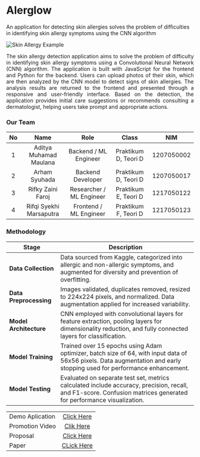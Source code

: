 # Alerglow
An application for detecting skin allergies solves the problem of difficulties in identifying skin allergy symptoms using the CNN algorithm

![Skin Allergy Example](https://drive.google.com/uc?export=view&id=1acBt29cuTyBjBh3Zg7EVaRRBew3_LEgq)

<p align="justify">
The skin allergy detection application aims to solve the problem of difficulty in identifying skin allergy symptoms using a Convolutional Neural Network (CNN) algorithm. The application is built with JavaScript for the frontend and Python for the backend. Users can upload photos of their skin, which are then analyzed by the CNN model to detect signs of skin allergies. The analysis results are returned to the frontend and presented through a responsive and user-friendly interface. Based on the detection, the application provides initial care suggestions or recommends consulting a dermatologist, helping users take prompt and appropriate actions.
</p>

### Our Team
|No |  Name                   | Role                     | Class               | NIM        |
|:-:|:-----------------------:|:------------------------:|:-------------------:|:----------:|
| 1 | Aditya Muhamad Maulana  | Backend / ML Engineer    |Praktikum D, Teori D | 1207050002 |
| 2 | Arham Syuhada           | Backend Developer        |Praktikum D, Teori D | 1207050017 |
| 3 | Rifky Zaini Faroj       | Researcher / ML Engineer |Praktikum E, Teori D | 1217050122 |
| 4 | Rifqi Syekhi Marsaputra | Frontend / ML Engineer   |Praktikum F, Teori D | 1217050123 |

### Methodology

| Stage                    | Description                                                                                                                                                             |
|--------------------------|-------------------------------------------------------------------------------------------------------------------------------------------------------------------------|
| **Data Collection**      | Data sourced from Kaggle, categorized into allergic and non-allergic symptoms, and augmented for diversity and prevention of overfitting.                               |
| **Data Preprocessing**   | Images validated, duplicates removed, resized to 224x224 pixels, and normalized. Data augmentation applied for increased variability.                                   |
| **Model Architecture**   | CNN employed with convolutional layers for feature extraction, pooling layers for dimensionality reduction, and fully connected layers for classification.              |
| **Model Training**       | Trained over 15 epochs using Adam optimizer, batch size of 64, with input data of 56x56 pixels. Data augmentation and early stopping used for performance enhancement.  |
| **Model Testing**        | Evaluated on separate test set, metrics calculated include accuracy, precision, recall, and F1-score. Confusion matrices generated for performance visualization.       |


|                  |                                                                                                               |
|------------------|:-------------------------------------------------------------------------------------------------------------:|
| Demo Aplication  |  [Click Here](https://youtu.be/-ffuwiatO_o?si=0lA_rzTBd6k0KKor)                                               |
| Promotion Video  |  [Clik Here](https://www.instagram.com/reel/C63kT-_RZOf/?igsh=MWZ3ZG84Y3VxZDIxZA==)                           |
| Proposal         |  [Click Here](https://drive.google.com/file/d/1iSiqosv2qs0_2WerfvpWrBDEqL3lNW21/view?usp=drive_link)          |
| Paper            |  [CLick Here](https://drive.google.com/file/d/18SJZ9Oz5KBMRLdqVjSWwEZaGJJ7DiMwf/view?usp=drive_link)          |
